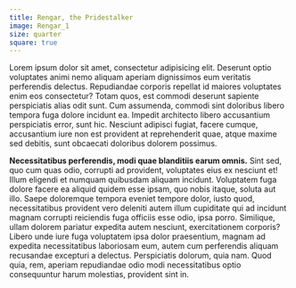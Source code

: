 ```yaml
---
title: Rengar, the Pridestalker
image: Rengar_1
size: quarter
square: true
---
```


Lorem ipsum dolor sit amet, consectetur adipisicing elit. Deserunt optio voluptates animi nemo aliquam aperiam dignissimos eum veritatis perferendis delectus. Repudiandae corporis repellat id maiores voluptates enim eos consectetur? Totam quos, est commodi deserunt sapiente perspiciatis alias odit sunt. Cum assumenda, commodi sint doloribus libero tempora fuga dolore incidunt ea. Impedit architecto libero accusantium perspiciatis error, sunt hic. Nesciunt adipisci fugiat, facere cumque, accusantium iure non est provident at reprehenderit quae, atque maxime sed debitis, sunt obcaecati doloribus dolorem possimus.

**Necessitatibus perferendis, modi quae blanditiis earum omnis.** Sint sed, quo cum quas odio, corrupti ad provident, voluptates eius ex nesciunt et! Illum eligendi et numquam quibusdam aliquam incidunt. Voluptatem fuga dolore facere ea aliquid quidem esse ipsam, quo nobis itaque, soluta aut illo. Saepe doloremque tempora eveniet tempore dolor, iusto quod, necessitatibus provident vero deleniti autem illum cupiditate qui ad incidunt magnam corrupti reiciendis fuga officiis esse odio, ipsa porro. Similique, ullam dolorem pariatur expedita autem nesciunt, exercitationem corporis? Libero unde iure fuga voluptatem ipsa dolor praesentium, magnam ad expedita necessitatibus laboriosam eum, autem cum perferendis aliquam recusandae excepturi a delectus. Perspiciatis dolorum, quia nam. Quod quia, rem, aperiam repudiandae odio modi necessitatibus optio consequuntur harum molestias, provident sint in.
